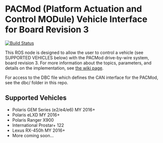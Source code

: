 # PACMod (Platform Actuation and Control MODule) Vehicle Interface for Board Revision 3 #

[![Build Status](https://travis-ci.org/astuff/ros_pacmod3.svg?branch=master)](https://travis-ci.org/astuff/ros_pacmod3)

This ROS node is designed to allow the user to control a vehicle (see SUPPORTED VEHICLES below) with the PACMod drive-by-wire system, board revision 3. For more information about the topics, parameters, and details on the implementation, see [the wiki page](https://autonomoustuff.atlassian.net/wiki/spaces/RW/pages/17749288/PACMod+System).

For access to the DBC file which defines the CAN interface for the PACMod, see the dbc/ folder in this repo.

## Supported Vehicles ##

- Polaris GEM Series (e2/e4/e6) MY 2016+
- Polaris eLXD MY 2016+
- Polaris Ranger X900
- International Prostar+ 122
- Lexus RX-450h MY 2016+
- More coming soon...
